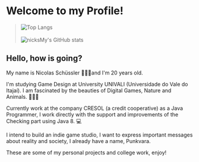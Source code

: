 # **Welcome to my Profile!** 
>![Top Langs](https://github-readme-stats.vercel.app/api/top-langs/?username=nicksMy&layout=compact&theme=radical)
><br>
><br>
>![nicksMy's GitHub stats](https://github-readme-stats.vercel.app/api?username=nicksMy&show_icons=true&theme=radical)

## Hello, how is going?

My name is Nicolas Schüssler 🐀🧙‍♂️and I'm 20 years old.

I'm studying Game Design at University UNIVALI (Universidade do Vale do Itajaí). I am fascinated by the beauties of Digital Games, Nature and Animals. 👾🌱🐶

Currently work at the company CRESOL (a credit cooperative) as a Java Programmer, I work directly with the support and improvements of the Checking part using Java 8. 💻

I intend to build an indie game studio, I want to express important messages about reality and society, I already have a name, Punkvara.

These are some of my personal projects and college work, enjoy!
